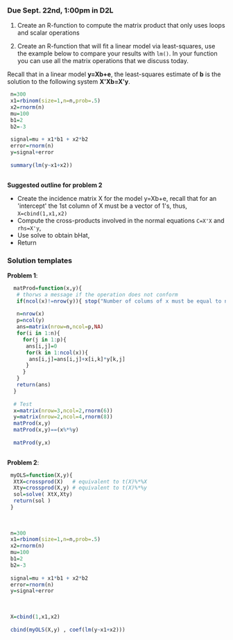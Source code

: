 ### Due Sept. 22nd, 1:00pm in D2L


1) Create an R-function to compute the matrix product that only uses loops and scalar operations

2) Create an R-function that will fit a linear model via least-squares, use the example below to compare your results with `lm()`. In your function you can use all the matrix operations that we discuss today.

Recall that in a linear model **y=Xb+e**, the least-squares estimate of **b** is the solution to the following system **X'Xb=X'y**.


```r
 n=300
 x1=rbinom(size=1,n=n,prob=.5)
 x2=rnorm(n)
 mu=100
 b1=2
 b2=-3
 
 signal=mu + x1*b1 + x2*b2
 error=rnorm(n)
 y=signal+error
 
 summary(lm(y~x1+x2))
 
```

**Suggested outline for problem 2**
   - Create the incidence matrix X for the model y=Xb+e, recall that for an 'intercept' the 1st column of X must be a vector of 1's, thus, `X=cbind(1,x1,x2)`
   - Compute the cross-products involved in the normal equations `C=X'X` and `rhs=X'y`,
   - Use solve to obtain bHat,
   - Return


### Solution templates


**Problem 1**:

```r
  matProd=function(x,y){
   # thorws a message if the operation does not conform
   if(ncol(x)!=nrow(y)){ stop("Number of colums of x must be equal to number of rows of y")}
   
   n=nrow(x)
   p=ncol(y)
   ans=matrix(nrow=n,ncol=p,NA)
   for(i in 1:n){
     for(j in 1:p){
      ans[i,j]=0
      for(k in 1:ncol(x)){  
       ans[i,j]=ans[i,j]+x[i,k]*y[k,j]
      }
     }
   }
   return(ans)
  }
  
  # Test
  x=matrix(nrow=3,ncol=2,rnorm(6))
  y=matrix(nrow=2,ncol=4,rnorm(8))
  matProd(x,y)
  matProd(x,y)==(x%*%y)
  
  matProd(y,x)
  
```

**Problem 2**:


```r
 myOLS=function(X,y){ 
  XtX=crossprod(X)   # equivalent to t(X)%*%X
  Xty=crossprod(X,y) # equivalent to t(X)%*%y
  sol=solve( XtX,Xty)
  return(sol )
 }
 
 
 
 n=300
 x1=rbinom(size=1,n=n,prob=.5)
 x2=rnorm(n)
 mu=100
 b1=2
 b2=-3
 
 signal=mu + x1*b1 + x2*b2
 error=rnorm(n)
 y=signal+error
 
 
 
 X=cbind(1,x1,x2)
 
 cbind(myOLS(X,y) , coef(lm(y~x1+x2)))

```
